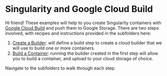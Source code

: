 # Singularity and Google Cloud Build

Hi friend! These examples will help to you create Singularity containers with 
[Google Cloud Build](https://cloud.google.com/cloud-build/docs/) and push
them to Google Storage. There are two steps involved, with recipes
and instructions provided in the subfolders here:

 1. [Create a Builder](create-builder): will define a build step to create a cloud builder that we will use to build one or more containers.
 2. [Build a Container](run-builder): running the builder created in the first step will allow you to build a container, and upload to your cloud storage of choice.

Navigate to the subfolders to walk through each step.
